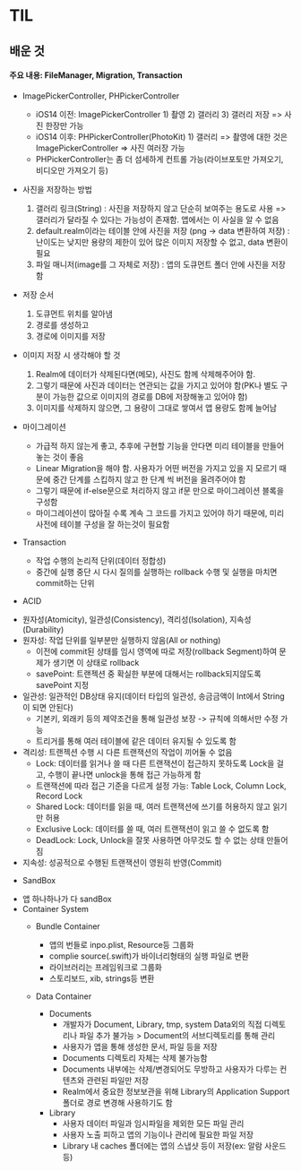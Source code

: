 # TIL

## 배운 것

#### 주요 내용: FileManager, Migration, Transaction

* ImagePickerController, PHPickerController
  - iOS14 이전: ImagePickerController 1) 촬영 2) 갤러리 3) 갤러리 저장  => 사진 한장만 가능 
  - iOS14 이후: PHPickerController(PhotoKit) 1) 갤러리 => 촬영에 대한 것은 ImagePickerController => 사진 여러장 가능
  - PHPickerController는 좀 더 섬세하게 컨트롤 가능(라이브포토만 가져오기, 비디오만 가져오기 등)

* 사진을 저장하는 방법
  1. 갤러리 링크(String) : 사진을 저장하지 않고 단순히 보여주는 용도로 사용 => 갤러리가 달라질 수 있다는 가능성이 존재함. 앱에서는 이 사실을 알 수 없음
  2. default.realm이라는 테이블 안에 사진을 저장 (png -> data 변환하여 저장) : 난이도는 낮지만 용량의 제한이 있어 많은 이미지 저장할 수 없고, data 변환이 필요
  3. 파일 매니저(image를 그 자체로 저장) : 앱의 도큐먼트 폴더 안에 사진을 저장함

* 저장 순서
  1. 도큐먼트 위치를 알아냄
  2. 경로를 생성하고
  3. 경로에 이미지를 저장

* 이미지 저장 시 생각해야 할 것
  1. Realm에 데이터가 삭제된다면(메모), 사진도 함께 삭제해주어야 함.
  2. 그렇기 때문에 사진과 데이터는 연관되는 값을 가지고 있어야 함(PK나 별도 구분이 가능한 값으로 이미지의 경로를 DB에 저장해놓고 있어야 함)
  3. 이미지를 삭제하지 않으면, 그 용량이 그대로 쌓여서 앱 용량도 함께 늘어남

* 마이그레이션
  - 가급적 하지 않는게 좋고, 추후에 구현할 기능을 안다면 미리 테이블을 만들어 놓는 것이 좋음
  - Linear Migration을 해야 함. 사용자가 어떤 버전을 가지고 있을 지 모르기 때문에 중간 단계를 스킵하지 않고 한 단계 씩 버전을 올려주어야 함
  - 그렇기 때문에 if-else문으로 처리하지 않고 if문 만으로 마이그레이션 블록을 구성함
  - 마이그레이션이 많아질 수록 계속 그 코드를 가지고 있어야 하기 때문에, 미리 사전에 테이블 구성을 잘 하는것이 필요함

* Transaction
  - 작업 수행의 논리적 단위(데이터 정합성)
  - 중간에 실행 중단 시 다시 질의를 실행하는 rollback 수행 및 실행을 마치면 commit하는 단위

* ACID
- 원자성(Atomicity), 일관성(Consistency), 격리성(Isolation), 지속성(Durability)
- 원자성: 작업 단위를 일부분만 실행하지 않음(All or nothing)
    - 이전에 commit된 상태를 임시 영역에 따로 저장(rollback Segment)하여 문제가 생기면 이 상태로 rollback
    - savePoint: 트랜젝션 중 확실한 부분에 대해서는 rollback되지않도록 savePoint 지정
- 일관성: 일관적인 DB상태 유지(데이터 타입의 일관성, 송금금액이 Int에서 String이 되면 안된다)
    - 기본키, 외래키 등의 제약조건을 통해 일관성 보장 -> 규칙에 의해서만 수정 가능
    - 트리거를 통해 여러 테이블에 같은 데이터 유지될 수 있도록 함
- 격리성: 트랜젝션 수행 시 다른 트랜잭션의 작업이 끼어둘 수 없음
  - Lock: 데이터를 읽거나 쓸 때 다른 트랜잭션이 접근하지 못하도록 Lock을 걸고, 수행이 끝나면 unlock을 통해 접근 가능하게 함
  - 트랜잭션에 따라 접근 기준을 다르게 설정 가능: Table Lock, Column Lock, Record Lock
  - Shared Lock: 데이터를 읽을 때, 여러 트랜잭션에 쓰기를 허용하지 않고 읽기만 허용
  - Exclusive Lock: 데이터를 쓸 때, 여러 트랜잭션이 읽고 쓸 수 없도록 함
  - DeadLock: Lock, Unlock을 잘못 사용하면 아무것도 할 수 없는 상태 만들어짐
- 지속성: 성공적으로 수행된 트랜잭션이 영원히 반영(Commit)

* SandBox
- 앱 하나하나가 다 sandBox
- Container System
    - Bundle Container
      - 앱의 번들로 inpo.plist, Resource등 그룹화
      - complie source(.swift)가 바이너리형태의 실행 파일로 변환
      - 라이브러리는 프레임워크로 그룹화
      - 스토리보드, xib, strings등 변환

    - Data Container
      - Documents
        - 개발자가 Document, Library, tmp, system Data외의 직접 디렉토리나 파일 추가 불가능 > Document의 서브디렉토리를 통해 관리
        - 사용자가 앱을 통해 생성한 문서, 파일 등을 저장
        - Documents 디렉토리 자체는 삭제 불가능함
        - Documents 내부에는 삭제/변경되어도 무방하고 사용자가 다루는 컨텐츠와 관련된 파일만 저장
        - Realm에서 중요한 정보보관을 위해 Library의 Application Support 폴더로 경로 변경해 사용하기도 함
      - Library
        - 사용자 데이터 파일과 임시파일을 제외한 모든 파일 관리
        - 사용자 노출 피하고 앱의 기능이나 관리에 필요한 파일 저장
        - Library 내 caches 폴더에는 앱의 스냅샷 등이 저장(ex: 알람 사운드 등)
